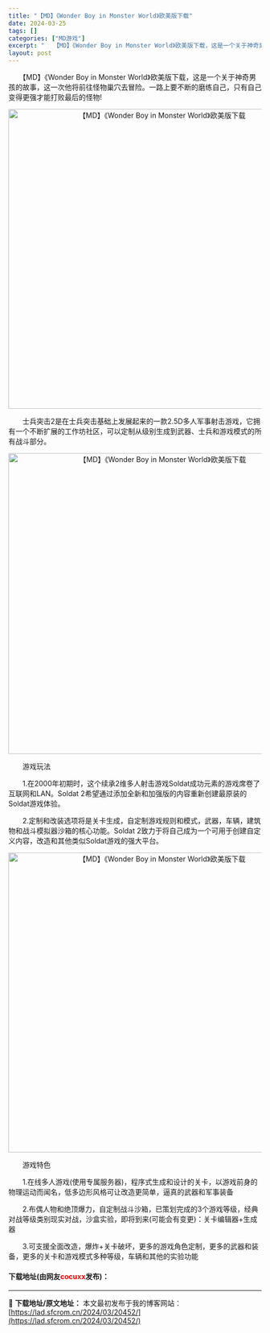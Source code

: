 ```yaml
---
title: "【MD】《Wonder Boy in Monster World》欧美版下载"
date: 2024-03-25
tags: []
categories: ["MD游戏"]
excerpt: "　　【MD】《Wonder Boy in Monster World》欧美版下载，这是一个关于神奇男孩的故事，这一次他将前往怪物巢穴去冒险。一路上要不断的磨练自己，只有自己变得更强才能打败最后的怪物! 　　士兵突击2是在士兵突击基础上发展起来的一款2.5D多人军事射击游戏，它拥有一个不断扩展的工作坊&hellip;"
layout: post
---
```


 <p>　　【MD】《Wonder Boy in Monster World》欧美版下载，这是一个关于神奇男孩的故事，这一次他将前往怪物巢穴去冒险。一路上要不断的磨练自己，只有自己变得更强才能打败最后的怪物!</p> <p align="center"><img align="" border="0" src="https://lad.sfcrom.cn/wp-content/uploads/2024/03/20240325_660116457c9d6.png" width="596" alt="【MD】《Wonder Boy in Monster World》欧美版下载" /></p> <p>　　士兵突击2是在士兵突击基础上发展起来的一款2.5D多人军事射击游戏，它拥有一个不断扩展的工作坊社区，可以定制从级别生成到武器、士兵和游戏模式的所有战斗部分。</p> <p align="center"><img align="" border="0" src="https://lad.sfcrom.cn/wp-content/uploads/2024/03/20240325_660116470a6d3.png" width="598" alt="【MD】《Wonder Boy in Monster World》欧美版下载" /></p> <p>　　游戏玩法</p> <p>　　1.在2000年初期时，这个续承2维多人射击游戏Soldat成功元素的游戏席卷了互联网和LAN。Soldat 2希望通过添加全新和加强版的内容重新创建最原装的Soldat游戏体验。</p> <p>　　2.定制和改装选项将是关卡生成，自定制游戏规则和模式，武器，车辆，建筑物和战斗模拟器沙箱的核心功能。Soldat 2致力于将自己成为一个可用于创建自定义内容，改造和其他类似Soldat游戏的强大平台。</p> <p align="center"><img align="" border="0" src="https://lad.sfcrom.cn/wp-content/uploads/2024/03/20240325_6601164876ed8.png" width="596" alt="【MD】《Wonder Boy in Monster World》欧美版下载" /></p> <p>　　游戏特色</p> <p>　　1.在线多人游戏(使用专属服务器)，程序式生成和设计的关卡，以游戏前身的物理运动而闻名，低多边形风格可让改造更简单，逼真的武器和军事装备</p> <p>　　2.布偶人物和绝顶爆力，自定制战斗沙箱，已策划完成的3个游戏等级，经典对战等级类别现实对战，沙盒实验，即将到来(可能会有变更)：关卡编辑器+生成器</p> <p>　　3.可支援全面改造，爆炸+关卡破坏，更多的游戏角色定制，更多的武器和装备，更多的关卡和游戏模式多种等级，车辆和其他的实验功能</p> <p><h4>下载地址(由网友<font color="red">cocuxx</font>发布)：</h4></p> 

---
📖 **下载地址/原文地址：** 本文最初发布于我的博客网站：[https://lad.sfcrom.cn/2024/03/20452/](https://lad.sfcrom.cn/2024/03/20452/)
